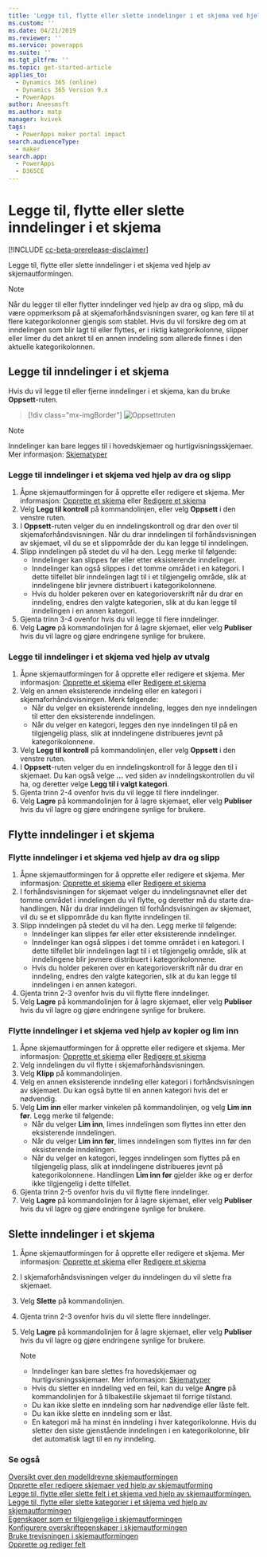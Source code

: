 ```yaml
---
title: 'Legge til, flytte eller slette inndelinger i et skjema ved hjelp av skjemautformingen | MicrosoftDocs'
ms.custom: ''
ms.date: 04/21/2019
ms.reviewer: ''
ms.service: powerapps
ms.suite: ''
ms.tgt_pltfrm: ''
ms.topic: get-started-article
applies_to:
  - Dynamics 365 (online)
  - Dynamics 365 Version 9.x
  - PowerApps
author: Aneesmsft
ms.author: matp
manager: kvivek
tags:
  - PowerApps maker portal impact
search.audienceType:
  - maker
search.app:
  - PowerApps
  - D365CE
---
```


# <a name="add-move-or-delete-sections-on-a-form"></a>Legge til, flytte eller slette inndelinger i et skjema 
[!INCLUDE [cc-beta-prerelease-disclaimer](../../includes/cc-beta-prerelease-disclaimer.md)]

Legge til, flytte eller slette inndelinger i et skjema ved hjelp av skjemautformingen. 

> [!NOTE]
> Når du legger til eller flytter inndelinger ved hjelp av dra og slipp, må du være oppmerksom på at skjemaforhåndsvisningen svarer, og kan føre til at flere kategorikolonner gjengis som stablet. Hvis du vil forsikre deg om at inndelingen som blir lagt til eller flyttes, er i riktig kategorikolonne, slipper eller limer du det ankret til en annen inndeling som allerede finnes i den aktuelle kategorikolonnen.

## <a name="add-sections-to-a-form"></a>Legge til inndelinger i et skjema
Hvis du vil legge til eller fjerne inndelinger i et skjema, kan du bruke **Oppsett**-ruten. 

> [!div class="mx-imgBorder"] 
> ![](media/layouts-pane.png "Oppsettruten")

  > [!NOTE]
  >   Inndelinger kan bare legges til i hovedskjemaer og hurtigvisningsskjemaer. Mer informasjon: [Skjematyper](types-forms.md)

### <a name="add-sections-to-a-form-using-drag-and-drop"></a>Legge til inndelinger i et skjema ved hjelp av dra og slipp

1. Åpne skjemautformingen for å opprette eller redigere et skjema. Mer informasjon: [Opprette et skjema](create-and-edit-forms.md#create-a-form) eller [Redigere et skjema](create-and-edit-forms.md#edit-a-form)
2. Velg **Legg til kontroll** på kommandolinjen, eller velg **Oppsett** i den venstre ruten. 
3. I **Oppsett**-ruten velger du en inndelingskontroll og drar den over til skjemaforhåndsvisningen. Når du drar inndelingen til forhåndsvisningen av skjemaet, vil du se et slippområde der du kan legge til inndelingen. 
4. Slipp inndelingen på stedet du vil ha den. Legg merke til følgende: 
    - Inndelinger kan slippes før eller etter eksisterende inndelinger.
    - Inndelinger kan også slippes i det tomme området i en kategori. I dette tilfellet blir inndelingen lagt til i et tilgjengelig område, slik at inndelingene blir jevnere distribuert i kategorikolonnene.
    - Hvis du holder pekeren over en kategorioverskrift når du drar en inndeling, endres den valgte kategorien, slik at du kan legge til inndelingen i en annen kategori.   
5. Gjenta trinn 3-4 ovenfor hvis du vil legge til flere inndelinger.
6. Velg **Lagre** på kommandolinjen for å lagre skjemaet, eller velg **Publiser** hvis du vil lagre og gjøre endringene synlige for brukere. 

### <a name="add-sections-to-a-form-using-selection"></a>Legge til inndelinger i et skjema ved hjelp av utvalg 

1. Åpne skjemautformingen for å opprette eller redigere et skjema. Mer informasjon: [Opprette et skjema](create-and-edit-forms.md#create-a-form) eller [Redigere et skjema](create-and-edit-forms.md#edit-a-form)
2. Velg en annen eksisterende inndeling eller en kategori i skjemaforhåndsvisningen. Merk følgende:
    - Når du velger en eksisterende inndeling, legges den nye inndelingen til etter den eksisterende inndelingen. 
    - Når du velger en kategori, legges den nye inndelingen til på en tilgjengelig plass, slik at inndelingene distribueres jevnt på kategorikolonnene. 
3. Velg **Legg til kontroll** på kommandolinjen, eller velg **Oppsett** i den venstre ruten.  
4. I **Oppsett**-ruten velger du en inndelingskontroll for å legge den til i skjemaet. Du kan også velge **...** ved siden av inndelingskontrollen du vil ha, og deretter velge **Legg til i valgt kategori**. 
5. Gjenta trinn 2-4 ovenfor hvis du vil legge til flere inndelinger.
6. Velg **Lagre** på kommandolinjen for å lagre skjemaet, eller velg **Publiser** hvis du vil lagre og gjøre endringene synlige for brukere. 

## <a name="move-sections-on-a-form"></a>Flytte inndelinger i et skjema

### <a name="move-sections-on-a-form-using-drag-and-drop"></a>Flytte inndelinger i et skjema ved hjelp av dra og slipp

1. Åpne skjemautformingen for å opprette eller redigere et skjema. Mer informasjon: [Opprette et skjema](create-and-edit-forms.md#create-a-form) eller [Redigere et skjema](create-and-edit-forms.md#edit-a-form)
2. I forhåndsvisningen for skjemaet velger du inndelingsnavnet eller det tomme området i inndelingen du vil flytte, og deretter må du starte dra-handlingen. Når du drar inndelingen til forhåndsvisningen av skjemaet, vil du se et slippområde du kan flytte inndelingen til. 
3. Slipp inndelingen på stedet du vil ha den. Legg merke til følgende: 
    - Inndelinger kan slippes før eller etter eksisterende inndelinger.
    - Inndelinger kan også slippes i det tomme området i en kategori. I dette tilfellet blir inndelingen lagt til i et tilgjengelig område, slik at inndelingene blir jevnere distribuert i kategorikolonnene.
    - Hvis du holder pekeren over en kategorioverskrift når du drar en inndeling, endres den valgte kategorien, slik at du kan legge til inndelingen i en annen kategori.   
4. Gjenta trinn 2-3 ovenfor hvis du vil flytte flere inndelinger.
5. Velg **Lagre** på kommandolinjen for å lagre skjemaet, eller velg **Publiser** hvis du vil lagre og gjøre endringene synlige for brukere. 

### <a name="move-sections-on-a-form-using-cut-and-paste"></a>Flytte inndelinger i et skjema ved hjelp av kopier og lim inn

1. Åpne skjemautformingen for å opprette eller redigere et skjema. Mer informasjon: [Opprette et skjema](create-and-edit-forms.md#create-a-form) eller [Redigere et skjema](create-and-edit-forms.md#edit-a-form)
2. Velg inndelingen du vil flytte i skjemaforhåndsvisningen.
3. Velg **Klipp** på kommandolinjen.
4. Velg en annen eksisterende inndeling eller kategori i forhåndsvisningen av skjemaet. Du kan også bytte til en annen kategori hvis det er nødvendig.
5. Velg **Lim inn** eller marker vinkelen på kommandolinjen, og velg **Lim inn før**. Legg merke til følgende: 
    - Når du velger **Lim inn**, limes inndelingen som flyttes inn etter den eksisterende inndelingen. 
    - Når du velger **Lim inn før**, limes inndelingen som flyttes inn før den eksisterende inndelingen.
    - Når du velger en kategori, legges inndelingen som flyttes på en tilgjengelig plass, slik at inndelingene distribueres jevnt på kategorikolonnene. Handlingen **Lim inn før** gjelder ikke og er derfor ikke tilgjengelig i dette tilfellet.
6. Gjenta trinn 2-5 ovenfor hvis du vil flytte flere inndelinger.
7. Velg **Lagre** på kommandolinjen for å lagre skjemaet, eller velg **Publiser** hvis du vil lagre og gjøre endringene synlige for brukere. 

## <a name="delete-sections-on-a-form"></a>Slette inndelinger i et skjema
1. Åpne skjemautformingen for å opprette eller redigere et skjema. Mer informasjon: [Opprette et skjema](create-and-edit-forms.md#create-a-form) eller [Redigere et skjema](create-and-edit-forms.md#edit-a-form)
2. I skjemaforhåndsvisningen velger du inndelingen du vil slette fra skjemaet. 
3. Velg **Slette** på kommandolinjen.
4. Gjenta trinn 2-3 ovenfor hvis du vil slette flere inndelinger.
4. Velg **Lagre** på kommandolinjen for å lagre skjemaet, eller velg **Publiser** hvis du vil lagre og gjøre endringene synlige for brukere. 

    > [!NOTE]
    >   - Inndelinger kan bare slettes fra hovedskjemaer og hurtigvisningsskjemaer. Mer informasjon: [Skjematyper](types-forms.md)
    >   - Hvis du sletter en inndeling ved en feil, kan du velge **Angre** på kommandolinjen for å tilbakestille skjemaet til forrige tilstand. 
    >   - Du kan ikke slette en inndeling som har nødvendige eller låste felt. 
    >   - Du kan ikke slette en inndeling som er låst. 
    >   - En kategori må ha minst én inndeling i hver kategorikolonne. Hvis du sletter den siste gjenstående inndelingen i en kategorikolonne, blir det automatisk lagt til en ny inndeling. 

### <a name="see-also"></a>Se også
[Oversikt over den modelldrevne skjemautformingen](form-designer-overview.md)  
[Opprette eller redigere skjemaer ved hjelp av skjemautforming](create-and-edit-forms.md)  
[Legge til, flytte eller slette felt i et skjema ved hjelp av skjemautformingen.](add-move-or-delete-fields-on-form.md)  
[Legge til, flytte eller slette kategorier i et skjema ved hjelp av skjemautformingen](add-move-or-delete-tabs-on-form.md)  
[Egenskaper som er tilgjengelige i skjemautformingen](form-designer-properties.md)  
[Konfigurere overskriftegenskaper i skjemautformingen](form-designer-header-properties.md)  
[Bruke trevisningen i skjemautformingen](using-tree-view-on-form.md)  
[Opprette og rediger felt](../common-data-service/create-edit-field-portal.md)
